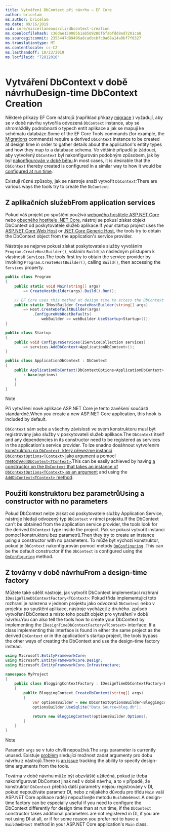 ```yaml
---
title: Vytváření DbContext při návrhu – EF Core
author: bricelam
ms.author: bricelam
ms.date: 09/16/2019
uid: core/miscellaneous/cli/dbcontext-creation
ms.openlocfilehash: c36dae150085b1ab509288f6fabfdd8ed7201ca8
ms.sourcegitcommit: 2355447d89496a8ca6bcbfc0a68a14a0bf7f0327
ms.translationtype: MT
ms.contentlocale: cs-CZ
ms.lasthandoff: 10/23/2019
ms.locfileid: "72812016"
---
```

# <a name="design-time-dbcontext-creation"></a><span data-ttu-id="23521-102">Vytváření DbContext v době návrhu</span><span class="sxs-lookup"><span data-stu-id="23521-102">Design-time DbContext Creation</span></span>

<span data-ttu-id="23521-103">Některé příkazy EF Core nástrojů (například příkazy [migrace][1] ) vyžadují, aby se v době návrhu vytvořila odvozená `DbContext` instance, aby se shromáždily podrobnosti o typech entit aplikace a jak se mapují ke schématu databáze.</span><span class="sxs-lookup"><span data-stu-id="23521-103">Some of the EF Core Tools commands (for example, the [Migrations][1] commands) require a derived `DbContext` instance to be created at design time in order to gather details about the application's entity types and how they map to a database schema.</span></span> <span data-ttu-id="23521-104">Ve většině případů je žádoucí, aby vytvořený `DbContext` byl nakonfigurován podobným způsobem, jak by byl [nakonfigurován v době běhu][2].</span><span class="sxs-lookup"><span data-stu-id="23521-104">In most cases, it is desirable that the `DbContext` thereby created is configured in a similar way to how it would be [configured at run time][2].</span></span>

<span data-ttu-id="23521-105">Existují různé způsoby, jak se nástroje snaží vytvořit `DbContext`:</span><span class="sxs-lookup"><span data-stu-id="23521-105">There are various ways the tools try to create the `DbContext`:</span></span>

## <a name="from-application-services"></a><span data-ttu-id="23521-106">Z aplikačních služeb</span><span class="sxs-lookup"><span data-stu-id="23521-106">From application services</span></span>

<span data-ttu-id="23521-107">Pokud váš projekt po spuštění používá [webového hostitele ASP.NET Core][3] nebo [obecného hostitele .NET Core][4], nástroj se pokusí získat objekt DbContext od poskytovatele služeb aplikace.</span><span class="sxs-lookup"><span data-stu-id="23521-107">If your startup project uses the [ASP.NET Core Web Host][3] or [.NET Core Generic Host][4], the tools try to obtain the DbContext object from the application's service provider.</span></span>

<span data-ttu-id="23521-108">Nástroje se nejprve pokusí získat poskytovatele služby vyvoláním `Program.CreateHostBuilder()`, voláním `Build()`a následným přístupem k vlastnosti `Services`.</span><span class="sxs-lookup"><span data-stu-id="23521-108">The tools first try to obtain the service provider by invoking `Program.CreateHostBuilder()`, calling `Build()`, then accessing the `Services` property.</span></span>

``` csharp
public class Program
{
    public static void Main(string[] args)
        => CreateHostBuilder(args).Build().Run();

    // EF Core uses this method at design time to access the DbContext
    public static IHostBuilder CreateHostBuilder(string[] args)
        => Host.CreateDefaultBuilder(args)
            .ConfigureWebHostDefaults(
                webBuilder => webBuilder.UseStartup<Startup>());
}

public class Startup
{
    public void ConfigureServices(IServiceCollection services)
        => services.AddDbContext<ApplicationDbContext>();
}

public class ApplicationDbContext : DbContext
{
    public ApplicationDbContext(DbContextOptions<ApplicationDbContext> options)
        : base(options)
    {
    }
}
```

> [!NOTE]
> <span data-ttu-id="23521-109">Při vytváření nové aplikace ASP.NET Core je tento zavěšení součástí standardně.</span><span class="sxs-lookup"><span data-stu-id="23521-109">When you create a new ASP.NET Core application, this hook is included by default.</span></span>

<span data-ttu-id="23521-110">`DbContext` sám sebe a všechny závislosti ve svém konstruktoru musí být registrovány jako služby v poskytovateli služeb aplikace.</span><span class="sxs-lookup"><span data-stu-id="23521-110">The `DbContext` itself and any dependencies in its constructor need to be registered as services in the application's service provider.</span></span> <span data-ttu-id="23521-111">To lze snadno dosáhnout vytvořením [konstruktoru na `DbContext`, který převezme instanci `DbContextOptions<TContext>` jako argument][5] a pomocí [metody`AddDbContext<TContext>`][6].</span><span class="sxs-lookup"><span data-stu-id="23521-111">This can be easily achieved by having [a constructor on the `DbContext` that takes an instance of `DbContextOptions<TContext>` as an argument][5] and using the [`AddDbContext<TContext>` method][6].</span></span>

## <a name="using-a-constructor-with-no-parameters"></a><span data-ttu-id="23521-112">Použití konstruktoru bez parametrů</span><span class="sxs-lookup"><span data-stu-id="23521-112">Using a constructor with no parameters</span></span>

<span data-ttu-id="23521-113">Pokud DbContext nelze získat od poskytovatele služby Application Service, nástroje hledají odvozený typ `DbContext` v rámci projektu.</span><span class="sxs-lookup"><span data-stu-id="23521-113">If the DbContext can't be obtained from the application service provider, the tools look for the derived `DbContext` type inside the project.</span></span> <span data-ttu-id="23521-114">Pak se pokusí vytvořit instanci pomocí konstruktoru bez parametrů.</span><span class="sxs-lookup"><span data-stu-id="23521-114">Then they try to create an instance using a constructor with no parameters.</span></span> <span data-ttu-id="23521-115">To může být výchozí konstruktor, pokud je `DbContext` nakonfigurován pomocí metody [`OnConfiguring`][7] .</span><span class="sxs-lookup"><span data-stu-id="23521-115">This can be the default constructor if the `DbContext` is configured using the [`OnConfiguring`][7] method.</span></span>

## <a name="from-a-design-time-factory"></a><span data-ttu-id="23521-116">Z továrny v době návrhu</span><span class="sxs-lookup"><span data-stu-id="23521-116">From a design-time factory</span></span>

<span data-ttu-id="23521-117">Můžete také sdělit nástroje, jak vytvořit DbContext implementací rozhraní `IDesignTimeDbContextFactory<TContext>`: Pokud třída implementující toto rozhraní je nalezena v jednom projektu jako odvozená `DbContext` nebo v projektu po spuštění aplikace, nástroje vycházejí z druhého. způsob vytvoření DbContext a místo toho použít objekt pro vytváření v době návrhu.</span><span class="sxs-lookup"><span data-stu-id="23521-117">You can also tell the tools how to create your DbContext by implementing the `IDesignTimeDbContextFactory<TContext>` interface: If a class implementing this interface is found in either the same project as the derived `DbContext` or in the application's startup project, the tools bypass the other ways of creating the DbContext and use the design-time factory instead.</span></span>

``` csharp
using Microsoft.EntityFrameworkCore;
using Microsoft.EntityFrameworkCore.Design;
using Microsoft.EntityFrameworkCore.Infrastructure;

namespace MyProject
{
    public class BloggingContextFactory : IDesignTimeDbContextFactory<BloggingContext>
    {
        public BloggingContext CreateDbContext(string[] args)
        {
            var optionsBuilder = new DbContextOptionsBuilder<BloggingContext>();
            optionsBuilder.UseSqlite("Data Source=blog.db");

            return new BloggingContext(optionsBuilder.Options);
        }
    }
}
```

> [!NOTE]
> <span data-ttu-id="23521-118">Parametr `args` se v tuto chvíli nepoužívá.</span><span class="sxs-lookup"><span data-stu-id="23521-118">The `args` parameter is currently unused.</span></span> <span data-ttu-id="23521-119">Existuje [problém][8] sledující možnost zadat argumenty pro dobu návrhu z nástrojů.</span><span class="sxs-lookup"><span data-stu-id="23521-119">There is [an issue][8] tracking the ability to specify design-time arguments from the tools.</span></span>

<span data-ttu-id="23521-120">Továrna v době návrhu může být obzvláště užitečná, pokud je třeba nakonfigurovat DbContext jinak než v době návrhu, a to v případě, že konstruktor `DbContext` přebírá další parametry nejsou registrovány v DI, pokud nepoužíváte parametr DI, nebo z nějakého důvodu pro třídu `Main` vaší ASP.NET Core aplikace raději nepoužívejte metodu `BuildWebHost`.</span><span class="sxs-lookup"><span data-stu-id="23521-120">A design-time factory can be especially useful if you need to configure the DbContext differently for design time than at run time, if the `DbContext` constructor takes additional parameters are not registered in DI, if you are not using DI at all, or if for some reason you prefer not to have a `BuildWebHost` method in your ASP.NET Core application's `Main` class.</span></span>

  [1]: xref:core/managing-schemas/migrations/index
  [2]: xref:core/miscellaneous/configuring-dbcontext
  [3]: /aspnet/core/fundamentals/host/web-host
  [4]: /aspnet/core/fundamentals/host/generic-host
  [5]: xref:core/miscellaneous/configuring-dbcontext#constructor-argument
  [6]: xref:core/miscellaneous/configuring-dbcontext#using-dbcontext-with-dependency-injection
  [7]: xref:core/miscellaneous/configuring-dbcontext#onconfiguring
  [8]: https://github.com/aspnet/EntityFrameworkCore/issues/8332

